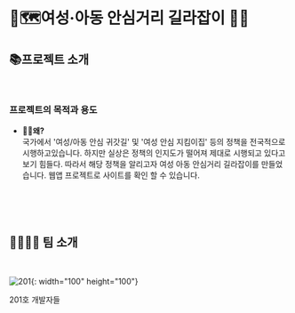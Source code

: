 # 🚩🗺여성·아동 안심거리 길라잡이 🏃‍♂️

## 📚프로젝트 소개
<br>


### 프로젝트의 목적과 용도

* **🤷‍♂️왜?**<br>
국가에서 '여성/아동 안심 귀갓길' 및 '여성 안심 지킴이집' 등의 정책을 전국적으로 시행하고있습니다.
하지만 실상은 정책의 인지도가 떨어져 제대로 시행되고 있다고 보기 힘들다. 따라서 해당 정책을 알리고자 여성 아동 안심거리 길라잡이를 만들었습니다. 
웹앱 프로젝트로 사이트를 확인 할 수 있습니다.
<br>
<br>
<br>


## 👨‍👨‍👧‍👧 팀 소개 
<br>

![201](https://user-images.githubusercontent.com/50399088/128877830-8ce41454-e01e-495f-a417-c75698ce043c.jpg){: width="100" height="100"}

201호 개발자들
